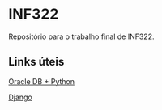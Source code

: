 # INF322

Repositório para o trabalho final de INF322.

## Links úteis

[Oracle DB + Python](https://www.oracle.com/technetwork/articles/dsl/python-091105.html)

[Django](https://docs.djangoproject.com/en/2.2/)